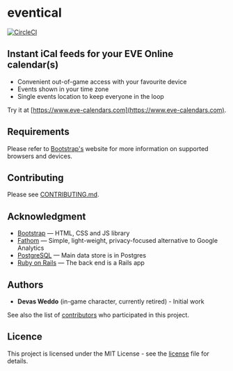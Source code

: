 # eventical

[![CircleCI](https://img.shields.io/circleci/build/github/lunohodov/eventical.svg?token=b79e0b14abfe04bb761c1e6008af3f7e33b2fb99)](https://circleci.com/gh/lunohodov/eventical)

## Instant iCal feeds for your EVE Online calendar(s)

* Convenient out-of-game access with your favourite device
* Events shown in your time zone
* Single events location to keep everyone in the loop

Try it at [https://www.eve-calendars.com](https://www.eve-calendars.com).

## Requirements

Please refer to [Bootstrap's](https://getbootstrap.com) website for more information on supported
browsers and devices.

## Contributing

Please see [CONTRIBUTING.md](/CONTRIBUTING.md).

## Acknowledgment

* [Bootstrap](https://getbootstrap.com) &mdash; HTML, CSS and JS library
* [Fathom](https://usefathom.com) &mdash; Simple, light-weight, privacy-focused alternative to Google Analytics
* [PostgreSQL](http://www.postgresql.org/) &mdash; Main data store is in Postgres
* [Ruby on Rails](https://github.com/rails/rails) &mdash; The back end is a Rails app

## Authors

* **Devas Weddo** (in-game character, currently retired) - Initial work

See also the list of [contributors](https://github.com/lunohodov/eventical/graphs/contributors) who participated in this project.

## Licence

This project is licensed under the MIT License - see the [license](LICENSE) file for details.
